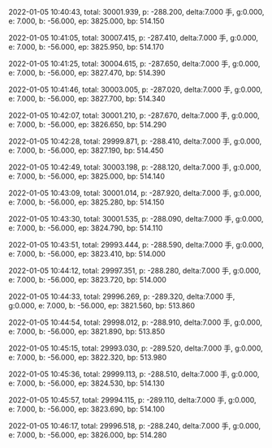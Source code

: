 2022-01-05 10:40:43, total: 30001.939, p: -288.200, delta:7.000 手, g:0.000, e: 7.000, b: -56.000, ep: 3825.000, bp: 514.150

2022-01-05 10:41:05, total: 30007.415, p: -287.410, delta:7.000 手, g:0.000, e: 7.000, b: -56.000, ep: 3825.950, bp: 514.170

2022-01-05 10:41:25, total: 30004.615, p: -287.650, delta:7.000 手, g:0.000, e: 7.000, b: -56.000, ep: 3827.470, bp: 514.390

2022-01-05 10:41:46, total: 30003.005, p: -287.020, delta:7.000 手, g:0.000, e: 7.000, b: -56.000, ep: 3827.700, bp: 514.340

2022-01-05 10:42:07, total: 30001.210, p: -287.670, delta:7.000 手, g:0.000, e: 7.000, b: -56.000, ep: 3826.650, bp: 514.290

2022-01-05 10:42:28, total: 29999.871, p: -288.410, delta:7.000 手, g:0.000, e: 7.000, b: -56.000, ep: 3827.190, bp: 514.450

2022-01-05 10:42:49, total: 30003.198, p: -288.120, delta:7.000 手, g:0.000, e: 7.000, b: -56.000, ep: 3825.000, bp: 514.140

2022-01-05 10:43:09, total: 30001.014, p: -287.920, delta:7.000 手, g:0.000, e: 7.000, b: -56.000, ep: 3825.280, bp: 514.150

2022-01-05 10:43:30, total: 30001.535, p: -288.090, delta:7.000 手, g:0.000, e: 7.000, b: -56.000, ep: 3824.790, bp: 514.110

2022-01-05 10:43:51, total: 29993.444, p: -288.590, delta:7.000 手, g:0.000, e: 7.000, b: -56.000, ep: 3823.410, bp: 514.000

2022-01-05 10:44:12, total: 29997.351, p: -288.280, delta:7.000 手, g:0.000, e: 7.000, b: -56.000, ep: 3823.720, bp: 514.000

2022-01-05 10:44:33, total: 29996.269, p: -289.320, delta:7.000 手, g:0.000, e: 7.000, b: -56.000, ep: 3821.560, bp: 513.860

2022-01-05 10:44:54, total: 29998.012, p: -288.910, delta:7.000 手, g:0.000, e: 7.000, b: -56.000, ep: 3821.890, bp: 513.850

2022-01-05 10:45:15, total: 29993.030, p: -289.520, delta:7.000 手, g:0.000, e: 7.000, b: -56.000, ep: 3822.320, bp: 513.980

2022-01-05 10:45:36, total: 29999.113, p: -288.510, delta:7.000 手, g:0.000, e: 7.000, b: -56.000, ep: 3824.530, bp: 514.130

2022-01-05 10:45:57, total: 29994.115, p: -289.110, delta:7.000 手, g:0.000, e: 7.000, b: -56.000, ep: 3823.690, bp: 514.100

2022-01-05 10:46:17, total: 29996.518, p: -288.240, delta:7.000 手, g:0.000, e: 7.000, b: -56.000, ep: 3826.000, bp: 514.280
